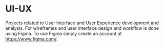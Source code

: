 # UI-UX
Projects related to User Interface and User Experience development and analysis. For wireframes and user interface design and workflow is done using Figma. To use Figma simply create an account at https://www.figma.com/.
